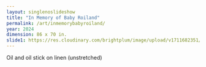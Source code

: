 ```yaml
---
layout: singlenoslideshow
title: "In Memory of Baby Roiland"
permalink: /art/inmemorybabyroiland/
year: 2024
dimension: 86 x 70 in.
slide1: https://res.cloudinary.com/brightplum/image/upload/v1711682351/ashleyjan/2024/In_memory_of_Baby_Roland.jpg
---
```

Oil and oil stick on linen (unstretched)
